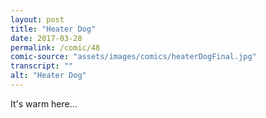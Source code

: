 ```yaml
---
layout: post
title: "Heater Dog"
date: 2017-03-28
permalink: /comic/48
comic-source: "assets/images/comics/heaterDogFinal.jpg"
transcript: ""
alt: "Heater Dog"
---
```


It's warm here...
